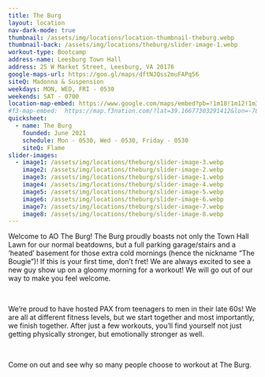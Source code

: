 ```yaml
---
title: The Burg
layout: location
nav-dark-mode: true
thumbnail: /assets/img/locations/location-thumbnail-theburg.webp
thumbnail-back: /assets/img/locations/theburg/slider-image-1.webp
workout-type: Bootcamp
address-name: Leesburg Town Hall
address: 25 W Market Street, Leesburg, VA 20176
google-maps-url: https://goo.gl/maps/dftNJQss2muFAPq56
siteQ: Madonna & Suspension
weekdays: MON, WED, FRI - 0530
weekends: SAT - 0700
location-map-embed: https://www.google.com/maps/embed?pb=!1m18!1m12!1m3!1d3095.5472755189085!2d-77.56844451982809!3d39.1167761309379!2m3!1f0!2f0!3f0!3m2!1i1024!2i768!4f13.1!3m3!1m2!1s0x89b617d6edc11847%3A0xd0eb684c1872cb58!2sLeesburg%20Town%20Hall!5e0!3m2!1sen!2sus!4v1688403551294!5m2!1sen!2sus
#f3-map-embed:  https://map.f3nation.com/?lat=39.16677303291412&lon=-78.15840661175892&zoom=16
quicksheet:
  - name: The Burg
    founded: June 2021
    schedule: Mon - 0530, Wed - 0530, Friday - 0530
    siteQ: Flame
slider-images:
  - image1: /assets/img/locations/theburg/slider-image-3.webp
    image2: /assets/img/locations/theburg/slider-image-2.webp
    image3: /assets/img/locations/theburg/slider-image-1.webp
    image4: /assets/img/locations/theburg/slider-image-4.webp
    image5: /assets/img/locations/theburg/slider-image-5.webp
    image6: /assets/img/locations/theburg/slider-image-6.webp
    image7: /assets/img/locations/theburg/slider-image-7.webp
    image8: /assets/img/locations/theburg/slider-image-8.webp
---
```


<p>Welcome to AO The Burg!  The Burg proudly boasts not only the Town Hall Lawn for our normal beatdowns, but a full parking garage/stairs and a ‘heated’ basement for those extra cold mornings (hence the nickname “The Bougie”)!  If this is your first time, don’t fret! We are always excited to see a new guy show up on a gloomy morning for a workout!  We will go out of our way to make you feel welcome.</p>

<br />

<p>We’re proud to have hosted <span class="dotted-underline" data-bs-toggle="tooltip" data-bs-title="This is what we call members of F3.">PAX</span> from teenagers to men in their late 60s! We are all at different fitness levels, but we start together and most importantly, we finish together.  After just a few workouts, you’ll find yourself not just getting physically stronger, but emotionally stronger as well.</p>

<br />

<p>Come on out and see why so many people choose to workout at The Burg.</p>
